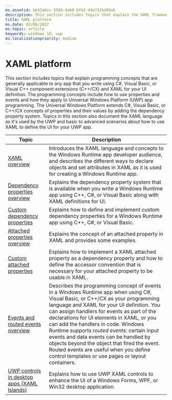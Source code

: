 ```yaml
---
ms.assetid: b632a6cc-3503-4ab8-bfd1-dde731bd89ab
description: This section includes topics that explain the XAML framework for Universal Windows Platform (UWP) apps.
title: XAML platform
ms.date: 02/08/2017
ms.topic: article
keywords: windows 10, uwp
ms.localizationpriority: medium
---
```

# XAML platform

This section includes topics that explain programming concepts that are generally applicable to any app that you write using C#, Visual Basic, or Visual C++ component extensions (C++/CX) and XAML for your UI definition. The programming concepts include how to use properties and events and how they apply to Universal Windows Platform (UWP) app programming. The Universal Windows Platform extends C#, Visual Basic, or C++/CX concepts of properties and their values by adding the dependency property system. Topics in this section also document the XAML language as it's used by the UWP and basic to advanced scenarios about how to use XAML to define the UI for your UWP app.

| Topic | Description |
|-------|-------------|
| [XAML overview](xaml-overview.md) | Introduces the XAML language and concepts to the Windows Runtime app developer audience, and describes the different ways to declare objects and set attributes in XAML as it is used for creating a Windows Runtime app. |
| [Dependency properties overview](dependency-properties-overview.md) | Explains the dependency property system that is available when you write a Windows Runtime app using C++, C#, or Visual Basic along with XAML definitions for UI. |
| [Custom dependency properties](custom-dependency-properties.md) | Explains how to define and implement custom dependency properties for a Windows Runtime app using C++, C#, or Visual Basic. |
| [Attached properties overview](attached-properties-overview.md) | Explains the concept of an attached property in XAML and provides some examples. |
| [Custom attached properties](custom-attached-properties.md) | Explains how to implement a XAML attached property as a dependency property and how to define the accessor convention that is necessary for your attached property to be usable in XAML. |
| [Events and routed events overview](events-and-routed-events-overview.md) | Describes the programming concept of events in a Windows Runtime app when using C#, Visual Basic, or C++/CX as your programming language and XAML for your UI definition. You can assign handlers for events as part of the declarations for UI elements in XAML, or you can add the handlers in code. Windows Runtime supports *routed events*: certain input events and data events can be handled by objects beyond the object that fired the event. Routed events are useful when you define control templates or use pages or layout containers. |
|[UWP controls in desktop apps (XAML Islands)](/windows/apps/desktop/modernize/xaml-islands)| Explains how to use UWP XAML controls to enhance the UI of a Windows Forms, WPF, or Win32 desktop application.|
